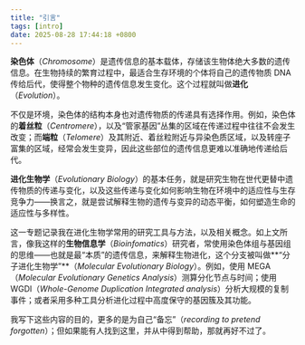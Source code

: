 ```yaml
---
title: "引言"
tags: [intro]
date: 2025-08-28 17:44:18 +0800
---
```


**染色体**（_Chromosome_）是遗传信息的基本载体，存储该生物体绝大多数的遗传信息。在生物持续的繁育过程中，最适合生存环境的个体将自己的遗传物质 DNA 传给后代，使得整个物种的遗传信息发生变化。这个过程就叫做**进化**（_Evolution_）。

不仅是环境，染色体的结构本身也对遗传物质的传递具有选择作用。例如，染色体的**着丝粒**（_Centromere_），以及“管家基因”丛集的区域在传递过程中往往不会发生改变；而**端粒**（_Telomere_）及其附近、着丝粒附近与异染色质区域，以及转座子富集的区域，经常会发生变异，因此这些部位的遗传信息更难以准确地传递给后代。

**进化生物学**（_Evolutionary Biology_）的基本任务，就是研究生物在世代更替中遗传物质的传递与变化，以及这些传递与变化如何影响生物在环境中的适应性与生存竞争力——换言之，就是尝试解释生物的遗传与变异的动态平衡，如何塑造生命的适应性与多样性。

这一专题记录我在进化生物学常用的研究工具与方法，以及相关概念。如上文所言，像我这样的**生物信息学**（_Bioinfomatics_）研究者，常使用染色体组与基因组的思维——也就是最“本质”的遗传信息，来解释生物进化，这个分支被叫做**“分子进化生物学”**（_Molecular Evolutionary Biology_）。例如，使用 MEGA（_Molecular Evolutionary Genetics Analysis_）测算分化节点与时间；使用 WGDI（_Whole-Genome Duplication Integrated analysis_）分析大规模的复制事件；或者采用多种工具分析进化过程中高度保守的基因簇及其功能。

我写下这些内容的目的，更多的是为自己“备忘”（_recording to pretend forgotten_）；但如果能有人找到这里，并从中得到帮助，那就再好不过了。
